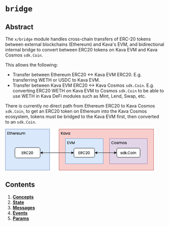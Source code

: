 # `bridge`

## Abstract

The `x/bridge` module handles cross-chain transfers of ERC-20 tokens between
external blockchains (Ethereum) and Kava's EVM, and bidirectional internal
bridge to convert between ERC20 tokens on Kava EVM and Kava Cosmos `sdk.Coin`.

This allows the following:

* Transfer between Ethereum ERC20 <-> Kava EVM ERC20. E.g. transferring WETH or
  USDC to Kava EVM.
* Transfer between Kava EVM ERC20 <-> Kava Cosmos `sdk.Coin`. E.g. converting
  ERC20 WETH on Kava EVM to Cosmos `sdk.Coin` to be able to use WETH in Kava
  DeFi modules such as Mint, Lend, Swap, etc.

There is currently no direct path from Ethereum ERC20 to Kava Cosmos `sdk.Coin`,
to get an ERC20 token on Ethereum into the Kava Cosmos ecosystem, tokens must
be bridged to the Kava EVM first, then converted to an `sdk.Coin`.

![High Level Overview](./images/high-level-overview.drawio.png)

## Contents

1. **[Concepts](01_concepts.md)**
2. **[State](02_state.md)**
3. **[Messages](03_messages.md)**
4. **[Events](04_events.md)**
5. **[Params](05_params.md)**
